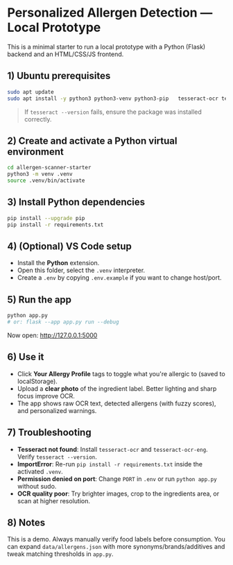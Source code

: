 # Personalized Allergen Detection — Local Prototype

This is a minimal starter to run a local prototype with a Python (Flask) backend and an HTML/CSS/JS frontend.

## 1) Ubuntu prerequisites

```bash
sudo apt update
sudo apt install -y python3 python3-venv python3-pip   tesseract-ocr tesseract-ocr-eng
```

> If `tesseract --version` fails, ensure the package was installed correctly.

## 2) Create and activate a Python virtual environment

```bash
cd allergen-scanner-starter
python3 -m venv .venv
source .venv/bin/activate
```

## 3) Install Python dependencies

```bash
pip install --upgrade pip
pip install -r requirements.txt
```

## 4) (Optional) VS Code setup

- Install the **Python** extension.
- Open this folder, select the `.venv` interpreter.
- Create a `.env` by copying `.env.example` if you want to change host/port.

## 5) Run the app

```bash
python app.py
# or: flask --app app.py run --debug
```

Now open: http://127.0.0.1:5000

## 6) Use it

- Click **Your Allergy Profile** tags to toggle what you're allergic to (saved to localStorage).
- Upload a **clear photo** of the ingredient label. Better lighting and sharp focus improve OCR.
- The app shows raw OCR text, detected allergens (with fuzzy scores), and personalized warnings.

## 7) Troubleshooting

- **Tesseract not found**: Install `tesseract-ocr` and `tesseract-ocr-eng`. Verify `tesseract --version`.
- **ImportError**: Re-run `pip install -r requirements.txt` inside the activated `.venv`.
- **Permission denied on port**: Change `PORT` in `.env` or run `python app.py` without sudo.
- **OCR quality poor**: Try brighter images, crop to the ingredients area, or scan at higher resolution.

## 8) Notes

This is a demo. Always manually verify food labels before consumption.
You can expand `data/allergens.json` with more synonyms/brands/additives and tweak matching thresholds in `app.py`.
